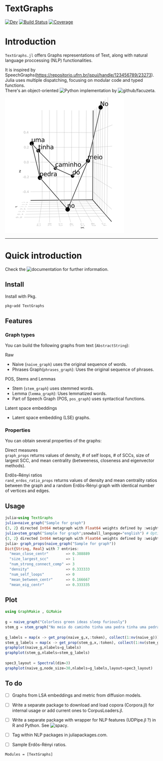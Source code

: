 # TextGraphs
<!---
[![Stable](https://img.shields.io/badge/docs-stable-blue.svg)](https://fargolo.github.io/TextGraphs.jl/stable)
-->  
[![Dev](https://img.shields.io/badge/docs-dev-blue.svg)](https://fargolo.github.io/TextGraphs.jl/dev)
[![Build Status](https://github.com/fargolo/TextGraphs.jl/actions/workflows/CI.yml/badge.svg?branch=main)](https://github.com/fargolo/TextGraphs.jl/actions/workflows/CI.yml?query=branch%3Amain)
[![Coverage](https://codecov.io/gh/fargolo/TextGraphs.jl/branch/main/graph/badge.svg)](https://codecov.io/gh/fargolo/TextGraphs.jl)


# Introduction
`TextGraphs.jl` offers Graphs representations of Text, along with natural language proccessing (NLP) functionalities.  

It is inspired by SpeechGraphs(https://repositorio.ufrn.br/jspui/handle/123456789/23273). Julia uses multiple dispatching, focusing on modular code and typed functions.  
There's an object-oriented ![Python implementation](https://github.com/facuzeta/speechgraph/) by ![github/facuzeta](https://github.com/facuzeta/).  


![No meio do caminho tinha uma pedra. Tinha uma pedra no meio do caminho.](dev/drummond.png)

---  

# Quick introduction  

Check the ![documentation](https://fargolo.github.io/TextGraphs.jl/dev/) for further information.   

## Install  

Install with Pkg.  
```julia
pkg>add TextGraphs
```

## Features  

### Graph types  

You can build the following graphs from text (`AbstractString`):  

Raw  
- Naive (`naive_graph`) uses the original sequence of words.  
- Phrases Graph(`phrases_graph`): Uses the original sequence of phrases.  

POS, Stems and Lemmas  
- Stem (`stem_graph`) uses stemmed words.    
- Lemma (`lemma_graph`): Uses lemmatized words.  
- Part of Speech Graph (POS, `pos_graph`) uses syntactical functions. 

Latent space embeddings
- Latent space embedding (LSE) graphs.  

### Properties  

You can obtain several properties of the graphs:  

Direct measures  
`graph_props` returns values of density, # of self loops, # of SCCs, size of largest SCC, and mean centrality (betweeness, closeness and eigenvector methods).  

Erdős–Rényi ratios  
`rand_erdos_ratio_props` returns values of density and mean centrality ratios between the graph and a random Erdõs-Rényi graph with identical number of vertices and edges.  


## Usage  

```julia
julia>using TextGraphs  
julia>naive_graph("Sample for graph")  
{3, 2} directed Int64 metagraph with Float64 weights defined by :weight (default weight 1.0)  
julia>stem_graph("Sample for graph";snowball_language="english") # Optional keyword argument  
{3, 2} directed Int64 metagraph with Float64 weights defined by :weight (default weight 1.0)  
julia> graph_props(naive_graph("Sample for graph"))
Dict{String, Real} with 7 entries:
  "mean_close_centr"        => 0.388889
  "size_largest_scc"        => 1
  "num_strong_connect_comp" => 3
  "density"                 => 0.333333
  "num_self_loops"          => 0
  "mean_between_centr"      => 0.166667
  "mean_eig_centr"          => 0.333335
```  

## Plot

```julia
using GraphMakie , GLMakie

g = naive_graph("Colorless green ideas sleep furiously")
stem_g = stem_graph("No meio do caminho tinha uma pedra tinha uma pedra no meio do caminho")

g_labels = map(x -> get_prop(naive_g,x,:token), collect(1:nv(naive_g)))
stem_g_labels = map(x -> get_prop(stem_g,x,:token), collect(1:nv(stem_g)))
graphplot(naive_g,nlabels=g_labels)
graphplot(stem_g,nlabels=stem_g_labels)

spec3_layout = Spectral(dim=3)
graphplot(naive_g,node_size=30,nlabels=g_labels,layout=spec3_layout)
```

## To do
- [ ] Graphs from LSA embeddings and metric from diffusion models.    
- [ ] Write a separate package to download and load copora (Corpora.jl) for internal usage or add current ones to CorpusLoaders.jl.  
- [ ] Write a separate package with wrapper for NLP features (UDPipe.jl ?) in R and Python. See ![spacy](https://github.com/joshday/Spacy.jl).  
- [ ] Tag within NLP packages in juliapackages.com.  
- [ ] Sample Erdõs-Rényi ratios.  


```@autodocs
Modules = [TextGraphs]
```


